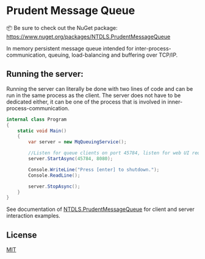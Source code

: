 # Prudent Message Queue

📦 Be sure to check out the NuGet package: https://www.nuget.org/packages/NTDLS.PrudentMessageQueue

In memory persistent message queue intended for inter-process-communication,
    queuing, load-balancing and buffering over TCP/IP.

## Running the server:

Running the server can literally be done with two lines of code and can be run in the same process as the client.
The server does not have to be dedicated either, it can be one of the process that is involved in inner-process-communication.

```csharp
internal class Program
{
    static void Main()
    {
        var server = new MqQueuingService();

        //Listen for queue clients on port 45784, listen for web UI requests on port 8080.
        server.StartAsync(45784, 8080);

        Console.WriteLine("Press [enter] to shutdown.");
        Console.ReadLine();

        server.StopAsync();
    }
}
```
See documentation of [NTDLS.PrudentMessageQueue](https://www.nuget.org/packages/NTDLS.PrudentMessageQueue) for client and server interaction examples.


## License
[MIT](https://choosealicense.com/licenses/mit/)
